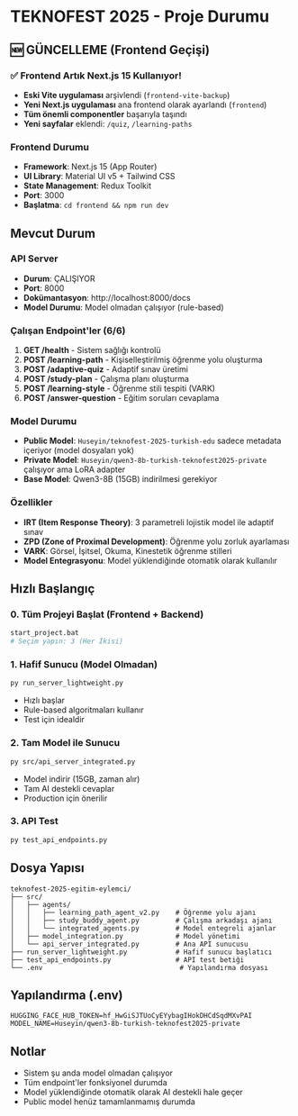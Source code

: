 # TEKNOFEST 2025 - Proje Durumu

## 🆕 GÜNCELLEME (Frontend Geçişi)

### ✅ Frontend Artık Next.js 15 Kullanıyor!
- **Eski Vite uygulaması** arşivlendi (`frontend-vite-backup`)
- **Yeni Next.js uygulaması** ana frontend olarak ayarlandı (`frontend`)
- **Tüm önemli componentler** başarıyla taşındı
- **Yeni sayfalar** eklendi: `/quiz`, `/learning-paths`

### Frontend Durumu
- **Framework**: Next.js 15 (App Router)
- **UI Library**: Material UI v5 + Tailwind CSS
- **State Management**: Redux Toolkit
- **Port**: 3000
- **Başlatma**: `cd frontend && npm run dev`

## Mevcut Durum

### API Server
- **Durum**: ÇALIŞIYOR
- **Port**: 8000
- **Dokümantasyon**: http://localhost:8000/docs
- **Model Durumu**: Model olmadan çalışıyor (rule-based)

### Çalışan Endpoint'ler (6/6)
1. **GET /health** - Sistem sağlığı kontrolü
2. **POST /learning-path** - Kişiselleştirilmiş öğrenme yolu oluşturma
3. **POST /adaptive-quiz** - Adaptif sınav üretimi
4. **POST /study-plan** - Çalışma planı oluşturma
5. **POST /learning-style** - Öğrenme stili tespiti (VARK)
6. **POST /answer-question** - Eğitim soruları cevaplama

### Model Durumu
- **Public Model**: `Huseyin/teknofest-2025-turkish-edu` sadece metadata içeriyor (model dosyaları yok)
- **Private Model**: `Huseyin/qwen3-8b-turkish-teknofest2025-private` çalışıyor ama LoRA adapter
- **Base Model**: Qwen3-8B (15GB) indirilmesi gerekiyor

### Özellikler
- **IRT (Item Response Theory)**: 3 parametreli lojistik model ile adaptif sınav
- **ZPD (Zone of Proximal Development)**: Öğrenme yolu zorluk ayarlaması
- **VARK**: Görsel, İşitsel, Okuma, Kinestetik öğrenme stilleri
- **Model Entegrasyonu**: Model yüklendiğinde otomatik olarak kullanılır

## Hızlı Başlangıç

### 0. Tüm Projeyi Başlat (Frontend + Backend)
```bash
start_project.bat
# Seçim yapın: 3 (Her İkisi)
```

### 1. Hafif Sunucu (Model Olmadan)
```bash
py run_server_lightweight.py
```
- Hızlı başlar
- Rule-based algoritmaları kullanır
- Test için idealdir

### 2. Tam Model ile Sunucu
```bash
py src/api_server_integrated.py
```
- Model indirir (15GB, zaman alır)
- Tam AI destekli cevaplar
- Production için önerilir

### 3. API Test
```bash
py test_api_endpoints.py
```

## Dosya Yapısı
```
teknofest-2025-egitim-eylemci/
├── src/
│   ├── agents/
│   │   ├── learning_path_agent_v2.py    # Öğrenme yolu ajanı
│   │   ├── study_buddy_agent.py         # Çalışma arkadaşı ajanı
│   │   └── integrated_agents.py         # Model entegreli ajanlar
│   ├── model_integration.py             # Model yönetimi
│   └── api_server_integrated.py         # Ana API sunucusu
├── run_server_lightweight.py            # Hafif sunucu başlatıcı
├── test_api_endpoints.py                # API test betiği
└── .env                                  # Yapılandırma dosyası

```

## Yapılandırma (.env)
```
HUGGING_FACE_HUB_TOKEN=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
MODEL_NAME=Huseyin/qwen3-8b-turkish-teknofest2025-private
```

## Notlar
- Sistem şu anda model olmadan çalışıyor
- Tüm endpoint'ler fonksiyonel durumda
- Model yüklendiğinde otomatik olarak AI destekli hale geçer
- Public model henüz tamamlanmamış durumda